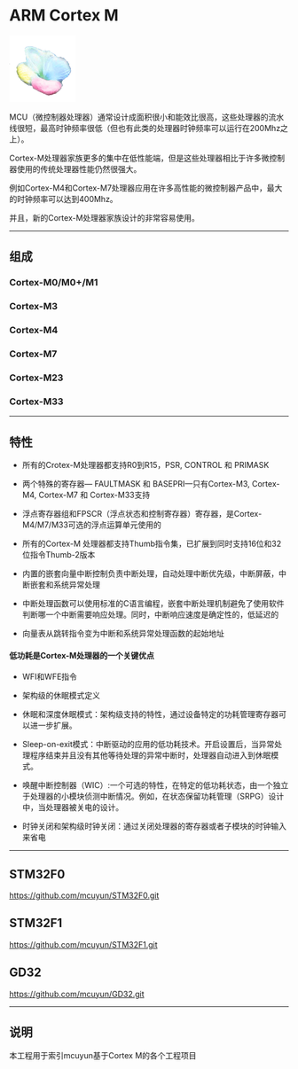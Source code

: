 ﻿
# ARM Cortex M

[![sites](docs/mcuyun.png)](http://www.mcuyun.com)


MCU（微控制器处理器）通常设计成面积很小和能效比很高，这些处理器的流水线很短，最高时钟频率很低（但也有此类的处理器时钟频率可以运行在200Mhz之上）。 

Cortex-M处理器家族更多的集中在低性能端，但是这些处理器相比于许多微控制器使用的传统处理器性能仍然很强大。

例如Cortex-M4和Cortex-M7处理器应用在许多高性能的微控制器产品中，最大的时钟频率可以达到400Mhz。

并且，新的Cortex-M处理器家族设计的非常容易使用。

--- 

## 组成

### Cortex-M0/M0+/M1

### Cortex-M3

### Cortex-M4

### Cortex-M7

### Cortex-M23

### Cortex-M33

--- 

## 特性

- 所有的Crotex-M处理器都支持R0到R15，PSR, CONTROL 和 PRIMASK

- 两个特殊的寄存器— FAULTMASK 和 BASEPRI—只有Cortex-M3, Cortex-M4, Cortex-M7 和 Cortex-M33支持

- 浮点寄存器组和FPSCR（浮点状态和控制寄存器）寄存器，是Cortex-M4/M7/M33可选的浮点运算单元使用的

- 所有的Cortex-M 处理器都支持Thumb指令集，已扩展到同时支持16位和32位指令Thumb-2版本

- 内置的嵌套向量中断控制负责中断处理，自动处理中断优先级，中断屏蔽，中断嵌套和系统异常处理

- 中断处理函数可以使用标准的C语言编程，嵌套中断处理机制避免了使用软件判断哪一个中断需要响应处理。同时，中断响应速度是确定性的，低延迟的

- 向量表从跳转指令变为中断和系统异常处理函数的起始地址


#### 低功耗是Cortex-M处理器的一个关键优点

- WFI和WFE指令

- 架构级的休眠模式定义

- 休眠和深度休眠模式：架构级支持的特性，通过设备特定的功耗管理寄存器可以进一步扩展。

- Sleep-on-exit模式：中断驱动的应用的低功耗技术。开启设置后，当异常处理程序结束并且没有其他等待处理的异常中断时，处理器自动进入到休眠模式。

- 唤醒中断控制器（WIC）:一个可选的特性，在特定的低功耗状态，由一个独立于处理器的小模块侦测中断情况。例如，在状态保留功耗管理（SRPG）设计中，当处理器被关电的设计。

- 时钟关闭和架构级时钟关闭：通过关闭处理器的寄存器或者子模块的时钟输入来省电


---

## STM32F0

https://github.com/mcuyun/STM32F0.git

## STM32F1

https://github.com/mcuyun/STM32F1.git

## GD32

https://github.com/mcuyun/GD32.git


---

## 说明

本工程用于索引mcuyun基于Cortex M的各个工程项目

